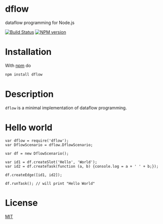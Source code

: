 dflow
=====

dataflow programming for Node.js

[![Build Status](https://travis-ci.org/fibo/dflow.png?branch=master)](https://travis-ci.org/fibo/dflow.png?branch=master) [![NPM version](https://badge.fury.io/js/dflow.png)](http://badge.fury.io/js/dflow)

# Installation

With [npm](https://npmjs.org/) do

```bash
npm install dflow
```

# Description

`dflow` is a minimal implementation of dataflow programming.

# Hello world

    var dflow = require('dflow');
    var DflowScenario = dflow.DflowScenario;

    var df = new DflowScenario();

    var id1 = df.createSlot('Hello', 'World');
    var id2 = df.createTask(function (a, b) {console.log = a + ' ' + b;});

    df.createEdge([id1, id2]);

    df.runTask(); // will print "Hello World"

# License

[MIT](http://fibo.mit-license.org/)

